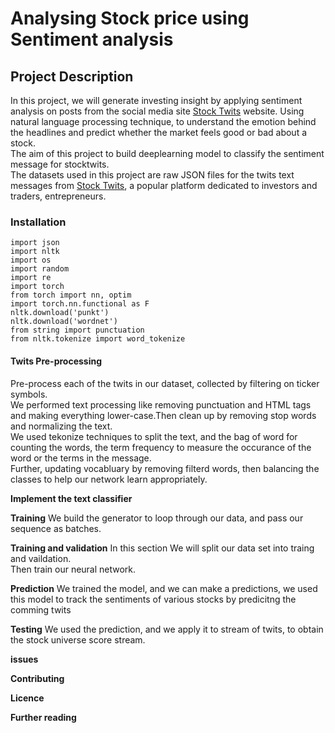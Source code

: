 # **Analysing Stock price using Sentiment analysis**

## **Project Description**
In this project, we will generate investing insight by applying sentiment analysis on posts from the social media site [Stock Twits](https://en.wikipedia.org/wiki/StockTwits) website. Using  natural language processing technique, to understand the emotion behind the headlines and predict whether the market feels good or bad about a stock.\
The aim of this project to build deeplearning model to classify the sentiment message for stocktwits.\
The datasets used in this project are raw JSON files for the twits text messages  from [Stock Twits](stocktwits.com), a popular platform dedicated to investors and traders, entrepreneurs.



### **Installation**
```
import json
import nltk
import os
import random
import re
import torch
from torch import nn, optim
import torch.nn.functional as F
nltk.download('punkt')
nltk.download('wordnet')
from string import punctuation
from nltk.tokenize import word_tokenize
```

#### **Twits Pre-processing**

Pre-process each of the twits in our dataset, collected by filtering on ticker symbols.\
We performed text processing like removing punctuation and HTML tags and making everything lower-case.Then clean up by removing stop words and normalizing the text.\
We used tekonize techniques to split the text, and the bag of word for counting the words, the term frequency to measure the occurance of the word or the terms in the message.\
Further, updating vocabluary by removing filterd words, then balancing the classes to help our network learn appropriately.


**Implement the text classifier**


**Training**
We build the generator to loop through our data, and pass our sequence as batches.

**Training and validation**
In this section We will split our data set into traing and vaildation.\
Then train our neural network.

**Prediction**
We trained the model, and we can make a predictions, we used this model to track the sentiments of various stocks by predicitng the comming twits

**Testing**
We used the prediction, and we apply it to stream of twits, to obtain the stock universe score stream.


**issues**


**Contributing**



**Licence**




**Further reading**
